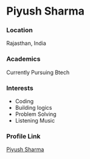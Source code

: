 # Piyush Sharma

### Location

Rajasthan, India

### Academics

Currently Pursuing Btech

### Interests

- Coding
- Building logics
- Problem Solving
- Listening Music


### Profile Link

[Piyush Sharma](https://github.com/studentpiyush)